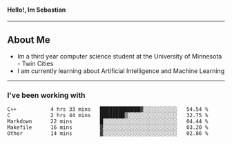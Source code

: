 #### Hello!, Im Sebastian


---
## About Me
- Im a third year computer science student at the University of Minnesota - Twin Cities
- I am currently learning about Artificial Intelligence and Machine Learning

---

### I've been working with
<!--START_SECTION:waka-->

```text
C++           4 hrs 33 mins   █████████████▓░░░░░░░░░░░   54.54 %
C             2 hrs 44 mins   ████████▒░░░░░░░░░░░░░░░░   32.75 %
Markdown      22 mins         █░░░░░░░░░░░░░░░░░░░░░░░░   04.44 %
Makefile      16 mins         ▓░░░░░░░░░░░░░░░░░░░░░░░░   03.20 %
Other         14 mins         ▓░░░░░░░░░░░░░░░░░░░░░░░░   02.86 %
```

<!--END_SECTION:waka-->


